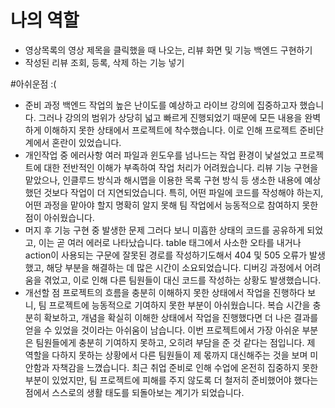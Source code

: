 # 나의 역할
- 영상목록의 영상 제목을 클릭했을 때 나오는, 리뷰 화면 및 기능 백엔드 구현하기
- 작성된 리뷰 조회, 등록, 삭제 하는 기능 넣기

#아쉬운점 :(
- 준비 과정
백엔드 작업의 높은 난이도를 예상하고 라이브 강의에 집중하고자 했습니다. 그러나 강의의 범위가 상당히 넓고 빠르게 진행되었기 때문에 모든 내용을 완벽하게 이해하지 못한 상태에서 프로젝트에 착수했습니다. 이로 인해 프로젝트 준비단계에서 혼란이 있었습니다.
- 개인작업 중 에러사항
여러 파일과 윈도우를 넘나드는 작업 환경이 낯설었고 프로젝트에 대한 전반적인 이해가 부족하여 작업 처리가 어려웠습니다. 리뷰 기능 구현을 맡았으나, 인클루드 방식과 해시맵을 이용한 목록 구현 방식 등 생소한 내용에 예상했던 것보다 작업이 더 지연되었습니다. 특히, 어떤 파일에 코드를 작성해야 하는지, 어떤 과정을 맡아야 할지 명확히 알지 못해 팀 작업에서 능동적으로 참여하지 못한 점이 아쉬웠습니다.
- 머지 후 기능 구현 중 발생한 문제
 그러다 보니 미흡한 상태의 코드를 공유하게 되었고, 이는 곧 여러 에러로 나타났습니다. table 태그에서 사소한 오타를 내거나 action이 사용되는 구문에 잘못된 경로를 작성하기도해서 404 및 505 오류가 발생했고, 해당 부분을 해결하는 데 많은 시간이 소요되었습니다. 디버깅 과정에서 어려움을 겪었고, 이로 인해 다른 팀원들이 대신 코드를 작성하는 상황도 발생했습니다. 
- 개선할 점
프로젝트의 흐름을 충분히 이해하지 못한 상태에서 작업을 진행하다 보니, 팀 프로젝트에 능동적으로 기여하지 못한 부분이 아쉬웠습니다. 복습 시간을 충분히 확보하고, 개념을 확실히 이해한 상태에서 작업을 진행했다면 더 나은 결과를 얻을 수 있었을 것이라는 아쉬움이 남습니다.
이번 프로젝트에서 가장 아쉬운 부분은 팀원들에게 충분히 기여하지 못하고, 오히려 부담을 준 것 같다는 점입니다. 제 역할을 다하지 못하는 상황에서 다른 팀원들이 제 몫까지 대신해주는 것을 보며 미안함과 자책감을 느꼈습니다. 최근 취업 준비로 인해 수업에 온전히 집중하지 못한 부분이 있었지만, 팀 프로젝트에 피해를 주지 않도록 더 철저히 준비했어야 했다는 점에서 스스로의 생활 태도를 되돌아보는 계기가 되었습니다.
